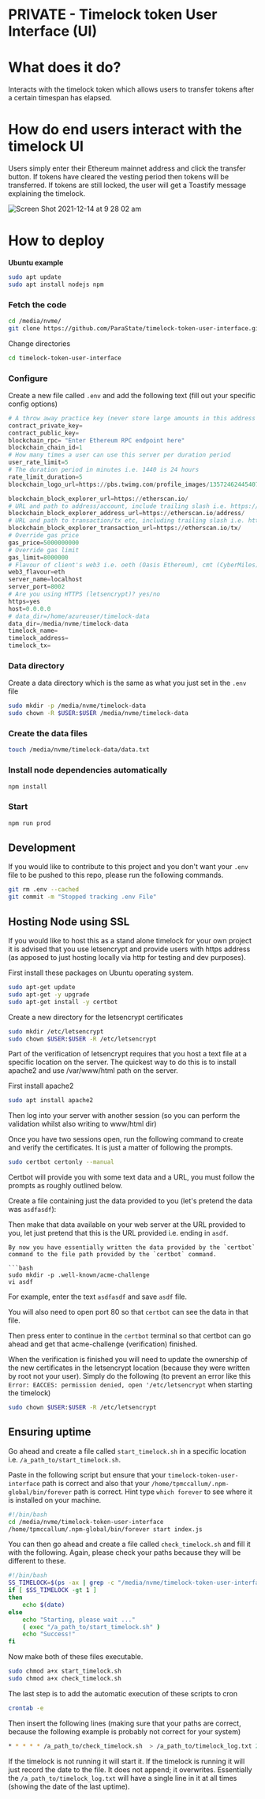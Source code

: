 # PRIVATE - Timelock token User Interface (UI)

# What does it do?

Interacts with the timelock token which allows users to transfer tokens after a certain timespan has elapsed.

# How do end users interact with the timelock UI

Users simply enter their Ethereum mainnet address and click the transfer button. If tokens have cleared the vesting period then tokens will be transferred. If tokens are still locked, the user will get a Toastify message explaining the timelock.

![Screen Shot 2021-12-14 at 9 28 02 am](https://user-images.githubusercontent.com/9831342/145905502-c8a33759-b73e-4b82-aab4-b28524883e11.png)

# How to deploy

**Ubuntu example**

```bash
sudo apt update
sudo apt install nodejs npm
```

### Fetch the code

```bash
cd /media/nvme/
git clone https://github.com/ParaState/timelock-token-user-interface.git
```

Change directories

```bash
cd timelock-token-user-interface
```

### Configure 

Create a new file called `.env` and add the following text (fill out your specific config options)

```python
# A throw away practice key (never store large amounts in this address for obvious reasons)
contract_private_key=
contract_public_key=
blockchain_rpc= "Enter Ethereum RPC endpoint here"
blockchain_chain_id=1
# How many times a user can use this server per duration period
user_rate_limit=5
# The duration period in minutes i.e. 1440 is 24 hours
rate_limit_duration=5
blockchain_logo_url=https://pbs.twimg.com/profile_images/1357246244540751873/zhVBBG5-_400x400.jpg

blockchain_block_explorer_url=https://etherscan.io/
# URL and path to address/account, include trailing slash i.e. https://explore.io/address/
blockchain_block_explorer_address_url=https://etherscan.io/address/
# URL and path to transaction/tx etc, including trailing slash i.e. https://explore.io/tx/
blockchain_block_explorer_transaction_url=https://etherscan.io/tx/
# Override gas price
gas_price=5000000000
# Override gas limit
gas_limit=8000000
# Flavour of client's web3 i.e. oeth (Oasis Ethereum), cmt (CyberMiles), eth (Ethereum), state (ParaState), dot (Polkadot)
web3_flavour=eth
server_name=localhost
server_port=8002
# Are you using HTTPS (letsencrypt)? yes/no
https=yes
host=0.0.0.0
# data_dir=/home/azureuser/timelock-data
data_dir=/media/nvme/timelock-data
timelock_name=
timelock_address=
timelock_tx=
```

### Data directory

Create a data directory which is the same as what you just set in the `.env` file

```bash
sudo mkdir -p /media/nvme/timelock-data
sudo chown -R $USER:$USER /media/nvme/timelock-data
```

### Create the data files

```bash
touch /media/nvme/timelock-data/data.txt
```

### Install node dependencies automatically

```bash
npm install
```

### Start

```bash
npm run prod
```

## Development

If you would like to contribute to this project and you don't want your `.env` file to be pushed to this repo, please run the following commands. 

```bash
git rm .env --cached
git commit -m "Stopped tracking .env File"
```

## Hosting Node using SSL

If you would like to host this as a stand alone timelock for your own project it is advised that you use letsencrypt and provide users with https address (as apposed to just hosting locally via http for testing and dev purposes).

First install these packages on Ubuntu operating system.

```bash
sudo apt-get update
sudo apt-get -y upgrade
sudo apt-get install -y certbot
```

Create a new directory for the letsencrypt certificates

```bash
sudo mkdir /etc/letsencrypt
sudo chown $USER:$USER -R /etc/letsencrypt
```

Part of the verification of letsencrypt requires that you host a text file at a specific location on the server. The quickest way to do this is to install apache2 and use /var/www/html path on the server.

First install apache2

```bash
sudo apt install apache2
```

Then log into your server with another session (so you can perform the validation whilst also writing to www/html dir) 

Once you have two sessions open, run the following command to create and verify the certificates. It is just a matter of following the prompts.

```bash
sudo certbot certonly --manual
```

Certbot will provide you with some text data and a URL, you must follow the prompts as roughly outlined below.

Create a file containing just the data provided to you (let's pretend the data was `asdfasdf`):

Then make that data available on your web server at the URL provided to you, let just pretend that this is the URL provided i.e. ending in `asdf`.

```
By now you have essentially written the data provided by the `certbot` command to the file path provided by the `certbot` command.

```bash
sudo mkdir -p .well-known/acme-challenge
vi asdf
```

For example, enter the text `asdfasdf` and save `asdf` file.

You will also need to open port 80 so that `certbot` can see the data in that file.

Then press enter to continue in the `certbot` terminal so that certbot can go ahead and get that acme-challenge (verification) finished.

When the verification is finished you will need to update the ownership of the new certificates in the letsencrypt location (because they were written by root not your user). Simply do the following (to prevent an error like this `Error: EACCES: permission denied, open '/etc/letsencrypt` when starting the timelock)

```bash
sudo chown $USER:$USER -R /etc/letsencrypt
```
## Ensuring uptime

Go ahead and create a file called `start_timelock.sh` in a specific location i.e. `/a_path_to/start_timelock.sh`. 

Paste in the following script but ensure that your `timelock-token-user-interface` path is correct and also that your `/home/tpmccallum/.npm-global/bin/forever` path is correct. Hint type `which forever` to see where it is installed on your machine.

```bash
#!/bin/bash
cd /media/nvme/timelock-token-user-interface
/home/tpmccallum/.npm-global/bin/forever start index.js
```

You can then go ahead and create a file called `check_timelock.sh` and fill it with the following. Again, please check your paths because they will be different to these.

```bash
#!/bin/bash
SS_TIMELOCK=$(ps -ax | grep -c "/media/nvme/timelock-token-user-interface/index.js")
if [ $SS_TIMELOCK -gt 1 ] 
then
    echo $(date)
else
    echo "Starting, please wait ..."
    ( exec "/a_path_to/start_timelock.sh" )
    echo "Success!"  
fi
```

Now make both of these files executable.

```bash
sudo chmod a+x start_timelock.sh
sudo chmod a+x check_timelock.sh
```

The last step is to add the automatic execution of these scripts to cron

```bash
crontab -e
```

Then insert the following lines (making sure that your paths are correct, because the following example is probably not correct for your system)

```bash
* * * * * /a_path_to/check_timelock.sh  > /a_path_to/timelock_log.txt 2>&1
```

If the timelock is not running it will start it. If the timelock is running it will just record the date to the file. It does not append; it overwrites. Essentially the `/a_path_to/timelock_log.txt` will have a single line in it at all times (showing the date of the last uptime).


